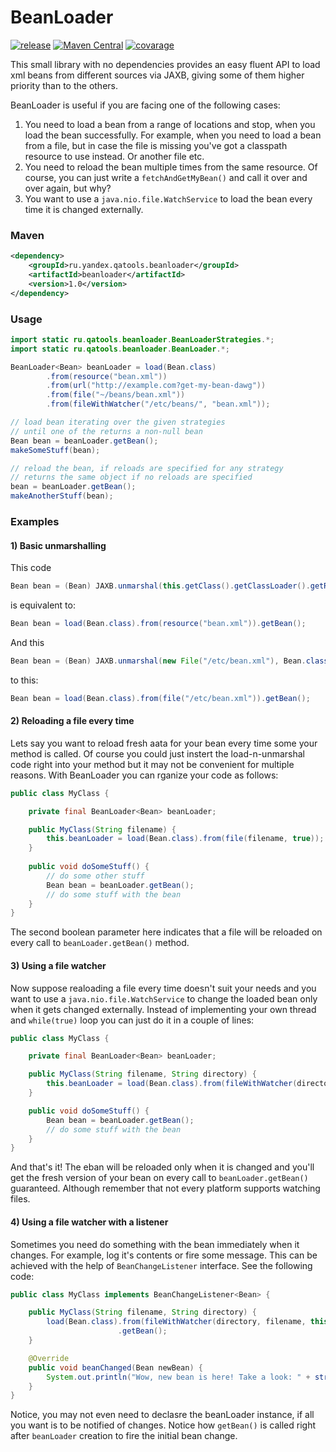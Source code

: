 # BeanLoader

[![release](http://github-release-version.herokuapp.com/github/yandex-qatools/beanloader/release.svg?style=flat)](https://github.com/yandex-qatools/beanloader/releases/latest) [![Maven Central](https://maven-badges.herokuapp.com/maven-central/ru.yandex.qatools.beanloader/beanloader/badge.svg?style=flat)](https://maven-badges.herokuapp.com/maven-central/ru.yandex.qatools.beanloader/beanloader)
[![covarage](https://img.shields.io/sonar/http/sonar.qatools.ru/ru.yandex.qatools.beanloader:beanloader/coverage.svg?style=flat)](http://sonar.qatools.ru/dashboard/index/547)

This small library with no dependencies provides an easy fluent API to load xml beans
from different sources via JAXB, giving some of them higher priority
than to the others.

BeanLoader is useful if you are facing one of the following cases:

1. You need to load a bean from a range of locations and stop, when you load the bean successfully. For example, when you need to load a bean from a file, but in case the file is missing you've got a classpath resource to use instead. Or another file etc.
2. You need to reload the bean multiple times from the same resource. Of course, you can just write a ```fetchAndGetMyBean()``` and call it over and over again, but why?
3. You want to use a ```java.nio.file.WatchService``` to load the bean every time it is changed externally.

### Maven

```xml
<dependency>
    <groupId>ru.yandex.qatools.beanloader</groupId>
    <artifactId>beanloader</artifactId>
    <version>1.0</version>
</dependency>
```

### Usage

```java
import static ru.qatools.beanloader.BeanLoaderStrategies.*;
import static ru.qatools.beanloader.BeanLoader.*;

BeanLoader<Bean> beanLoader = load(Bean.class)
        .from(resource("bean.xml"))
        .from(url("http://example.com?get-my-bean-dawg"))
        .from(file("~/beans/bean.xml"))
        .from(fileWithWatcher("/etc/beans/", "bean.xml"));

// load bean iterating over the given strategies
// until one of the returns a non-null bean
Bean bean = beanLoader.getBean();
makeSomeStuff(bean);

// reload the bean, if reloads are specified for any strategy
// returns the same object if no reloads are specified
bean = beanLoader.getBean();
makeAnotherStuff(bean);
```

### Examples

#### 1) Basic unmarshalling
This code
```java
Bean bean = (Bean) JAXB.unmarshal(this.getClass().getClassLoader().getResource("bean.xml"), Bean.class);
```
is equivalent to:
```java
Bean bean = load(Bean.class).from(resource("bean.xml")).getBean();
```
And this
```java
Bean bean = (Bean) JAXB.unmarshal(new File("/etc/bean.xml"), Bean.class);
```
to this:
```java
Bean bean = load(Bean.class).from(file("/etc/bean.xml")).getBean();
```

#### 2) Reloading a file every time
Lets say you want to reload fresh aata for your bean every time some your method is called. Of course you could just instert the load-n-unmarshal code right into your method but it may not be convenient for multiple reasons. With BeanLoader you can rganize your code as follows:
```java
public class MyClass {

    private final BeanLoader<Bean> beanLoader;

    public MyClass(String filename) {
        this.beanLoader = load(Bean.class).from(file(filename, true));
    }
    
    public void doSomeStuff() {
        // do some other stuff
        Bean bean = beanLoader.getBean();
        // do some stuff with the bean
    }
}
```
The second boolean parameter here indicates that a file will be reloaded on every call to ```beanLoader.getBean()``` method.

#### 3) Using a file watcher
Now suppose realoading a file every time doesn't suit your needs and you want to use a ```java.nio.file.WatchService``` to change the loaded bean only when it gets changed externally. Instead of implementing your own thread and ```while(true)``` loop you can just do it in a couple of lines:
```java
public class MyClass {

    private final BeanLoader<Bean> beanLoader;

    public MyClass(String filename, String directory) {
        this.beanLoader = load(Bean.class).from(fileWithWatcher(directory, filename));
    }

    public void doSomeStuff() {
        Bean bean = beanLoader.getBean();
        // do some stuff with the bean
    }
}
```
And that's it! The eban will be reloaded only when it is changed and you'll get the fresh version of your bean on every call to ```beanLoader.getBean()``` guaranteed. Although remember that not every platform supports watching files.

#### 4) Using a file watcher with a listener
Sometimes you need do something with the bean immediately when it changes. For example, log it's contents or fire some message. This can be achieved with the help of ```BeanChangeListener``` interface. See the following code:
```java
public class MyClass implements BeanChangeListener<Bean> {

    public MyClass(String filename, String directory) {
        load(Bean.class).from(fileWithWatcher(directory, filename, this))
                        .getBean();
    }

    @Override
    public void beanChanged(Bean newBean) {
        System.out.println("Wow, new bean is here! Take a look: " + stringify(newBean));
    }
}
```
Notice, you may not even need to declasre the beanLoader instance, if all you want is to be notified of changes. Notice how ```getBean()``` is called right after ```beanLoader``` creation to fire the initial bean change.
